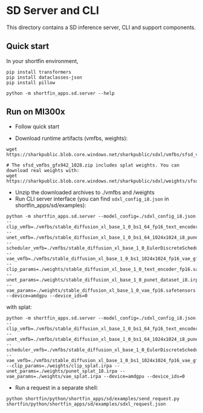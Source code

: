# SD Server and CLI

This directory contains a SD inference server, CLI and support components.


## Quick start

In your shortfin environment,
```
pip install transformers
pip install dataclasses-json
pip install pillow

```
```
python -m shortfin_apps.sd.server --help
```

## Run on MI300x

 - Follow quick start

 - Download runtime artifacts (vmfbs, weights):

```
wget https://sharkpublic.blob.core.windows.net/sharkpublic/sdxl/vmfbs/sfsd_vmfbs_gfx942_1028.zip

# The sfsd_vmfbs_gfx942_1028.zip includes splat weights. You can download real weights with:
wget https://sharkpublic.blob.core.windows.net/sharkpublic/sdxl/weights/sfsd_weights_1023.zip
```
 - Unzip the downloaded archives to ./vmfbs and /weights
 - Run CLI server interface (you can find `sdxl_config_i8.json` in shortfin_apps/sd/examples):

```
python -m shortfin_apps.sd.server --model_config=./sdxl_config_i8.json --clip_vmfb=./vmfbs/stable_diffusion_xl_base_1_0_bs1_64_fp16_text_encoder_gfx942.vmfb --unet_vmfb=./vmfbs/stable_diffusion_xl_base_1_0_bs1_64_1024x1024_i8_punet_gfx942.vmfb --scheduler_vmfb=./vmfbs/stable_diffusion_xl_base_1_0_EulerDiscreteScheduler_bs1_1024x1024_fp16_20_gfx942.vmfb --vae_vmfb=./vmfbs/stable_diffusion_xl_base_1_0_bs1_1024x1024_fp16_vae_gfx942.vmfb --clip_params=./weights/stable_diffusion_xl_base_1_0_text_encoder_fp16.safetensors --unet_params=./weights/stable_diffusion_xl_base_1_0_punet_dataset_i8.irpa --vae_params=./weights/stable_diffusion_xl_base_1_0_vae_fp16.safetensors --device=amdgpu --device_ids=0
```
with splat:
```
python -m shortfin_apps.sd.server --model_config=./sdxl_config_i8.json --clip_vmfb=./vmfbs/stable_diffusion_xl_base_1_0_bs1_64_fp16_text_encoder_gfx942.vmfb --unet_vmfb=./vmfbs/stable_diffusion_xl_base_1_0_bs1_64_1024x1024_i8_punet_gfx942.vmfb --scheduler_vmfb=./vmfbs/stable_diffusion_xl_base_1_0_EulerDiscreteScheduler_bs1_1024x1024_fp16_20_gfx942.vmfb --vae_vmfb=./vmfbs/stable_diffusion_xl_base_1_0_bs1_1024x1024_fp16_vae_gfx942.vmfb --clip_params=./weights/clip_splat.irpa --unet_params=./weights/punet_splat_18.irpa --vae_params=./weights/vae_splat.irpa --device=amdgpu --device_ids=0
```
 - Run a request in a separate shell:
```
python shortfin/python/shortfin_apps/sd/examples/send_request.py shortfin/python/shortfin_apps/sd/examples/sdxl_request.json
```
